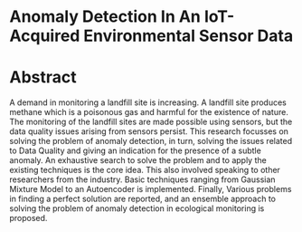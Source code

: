 # Anomaly Detection In An IoT-Acquired Environmental Sensor Data

# Abstract

A demand in monitoring a landfill site is increasing. A landfill site produces methane which is a poisonous gas and harmful for the existence of nature. The monitoring of the landfill sites are made possible using sensors, but the data quality issues arising from sensors persist. This research focusses on solving the problem of anomaly detection, in turn, solving the issues related to Data Quality and giving an indication for the presence of a subtle anomaly. An exhaustive search to solve the problem and to apply the existing techniques is the core idea. This also involved speaking to other researchers from the industry. Basic techniques ranging from Gaussian Mixture Model to an Autoencoder is implemented. Finally, Various problems in finding a perfect solution are reported, and an ensemble approach to solving the problem of anomaly detection in ecological monitoring is proposed.
